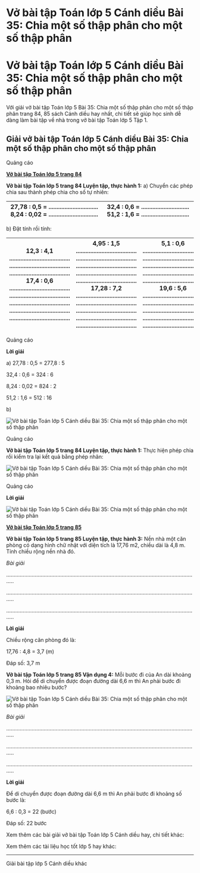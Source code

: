 # Vở bài tập Toán lớp 5 Cánh diều Bài 35: Chia một số thập phân cho một số thập phân

# Vở bài tập Toán lớp 5 Cánh diều Bài 35: Chia một số thập phân cho một số thập phân

Với giải vở bài tập Toán lớp 5 Bài 35: Chia một số thập phân cho một số thập phân trang 84, 85 sách Cánh diều hay nhất, chi tiết sẽ giúp học sinh dễ dàng làm bài tập về nhà trong vở bài tập Toán lớp 5 Tập 1.

## Giải vở bài tập Toán lớp 5 Cánh diều Bài 35: Chia một số thập phân cho một số thập phân

Quảng cáo

[**Vở bài tập Toán lớp 5 trang 84**](https://vietjack.com/vbt-toan-5-cd/vbt-toan-lop-5-trang-84.jsp)

**Vở bài tập Toán lớp 5 trang 84 Luyện tập, thực hành 1:** a) Chuyển các phép chia sau thành phép chia cho số tự nhiên:

27,78 : 0,5 = ............................... 8,24 : 0,02 = ............................... |  32,4 : 0,6 = .............................. 51,2 : 1,6 = ..............................  
---|---  
  
b) Đặt tính rồi tính:

12,3 : 4,1 ...................................... ...................................... ...................................... 17,4 : 0,6 ...................................... ...................................... ...................................... ...................................... ...................................... |  4,95 : 1,5 ...................................... ...................................... ...................................... ...................................... ...................................... 17,28 : 7,2 ...................................... ...................................... ...................................... ...................................... ...................................... |  5,1 : 0,6 ...................................... ...................................... ...................................... ...................................... ...................................... 19,6 : 5,6 ...................................... ...................................... ...................................... ...................................... ......................................  
---|---|---  
  
Quảng cáo

**Lời giải**

a) 27,78 : 0,5 = 277,8 : 5

32,4 : 0,6 = 324 : 6

8,24 : 0,02 = 824 : 2

51,2 : 1,6 = 512 : 16

b)

![Vở bài tập Toán lớp 5 Cánh diều Bài 35: Chia một số thập phân cho một số thập phân](https://vietjack.com/vbt-toan-5-cd/images/bai-35-chia-mot-so-thap-phan-cho-mot-so-thap-phan-4.PNG)

Quảng cáo

**Vở bài tập Toán lớp 5 trang 84 Luyện tập, thực hành 1:** Thực hiện phép chia rồi kiểm tra lại kết quả bằng phép nhân:

![Vở bài tập Toán lớp 5 Cánh diều Bài 35: Chia một số thập phân cho một số thập phân](https://vietjack.com/vbt-toan-5-cd/images/bai-35-chia-mot-so-thap-phan-cho-mot-so-thap-phan-5.PNG)

Quảng cáo

**Lời giải**

![Vở bài tập Toán lớp 5 Cánh diều Bài 35: Chia một số thập phân cho một số thập phân](https://vietjack.com/vbt-toan-5-cd/images/bai-35-chia-mot-so-thap-phan-cho-mot-so-thap-phan-6.PNG)

[**Vở bài tập Toán lớp 5 trang 85**](https://vietjack.com/vbt-toan-5-cd/vbt-toan-lop-5-trang-85.jsp)

**Vở bài tập Toán lớp 5 trang 85 Luyện tập, thực hành 3:** Nền nhà một căn phòng có dạng hình chữ nhật với diện tích là 17,76 m2, chiều dài là 4,8 m. Tính chiều rộng nền nhà đó.

_Bài giải_

.................................................................................................................................

.................................................................................................................................

.................................................................................................................................

**Lời giải**

Chiều rộng căn phòng đó là:

17,76 : 4,8 = 3,7 (m)

Đáp số: 3,7 m

**Vở bài tập Toán lớp 5 trang 85 Vận dụng 4:** Mỗi bước đi của An dài khoảng 0,3 m. Hỏi để di chuyển được đoạn đường dài 6,6 m thì An phải bước đi khoảng bao nhiêu bước?

![Vở bài tập Toán lớp 5 Cánh diều Bài 35: Chia một số thập phân cho một số thập phân](https://vietjack.com/vbt-toan-5-cd/images/bai-35-chia-mot-so-thap-phan-cho-mot-so-thap-phan-7.PNG)

_Bài giải_

.................................................................................................................................

.................................................................................................................................

.................................................................................................................................

**Lời giải**

Để di chuyển được đoạn đường dài 6,6 m thì An phải bước đi khoảng số bước là:

6,6 : 0,3 = 22 (bước)

Đáp số: 22 bước

Xem thêm các bài giải vở bài tập Toán lớp 5 Cánh diều hay, chi tiết khác:

Xem thêm các tài liệu học tốt lớp 5 hay khác:

* * *

Giải bài tập lớp 5 Cánh diều khác
